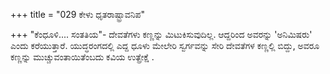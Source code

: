 +++
title = "029 ಕೇಳು ಧೃತರಾಷ್ಟ್ರಾವನಿಪ"

+++
"ಕೆಂಧೂಳಿ.... ಸಂತತಿಯ"- ದೇವತೆಗಳು ಕಣ್ಣನ್ನು ಮಿಟುಕಿಸುವುದಿಲ್ಲ. ಆದ್ದರಿಂದ ಅವರನ್ನು 'ಅನಿಮಿಷರು' ಎಂದು ಕರೆಯುತ್ತಾರೆ. ಯುದ್ಧರಂಗದಲ್ಲಿ ಎದ್ದ ಧೂಳು ಮೇಲೇರಿ ಸ್ವರ್ಗವನ್ನು ಸೇರಿ ದೇವತೆಗಳ ಕಣ್ಣಲ್ಲಿ ಬಿದ್ದು, ಅವರೂ ಕಣ್ಣನ್ನು ಮುಚ್ಚುವಂತಾಯಿತೆಂಬದು ಕವಿಯ ಉತ್ಪ್ರೇಕ್ಷೆ .